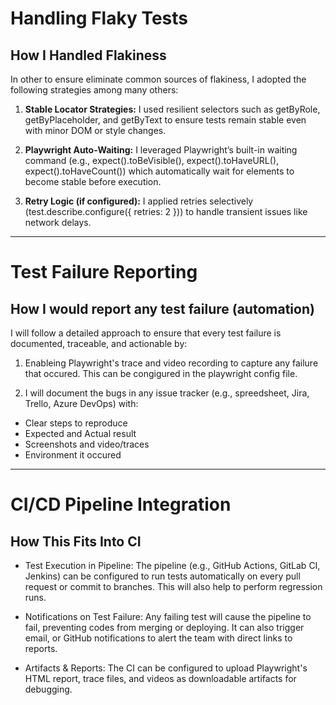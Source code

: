 # Handling Flaky Tests
## How I Handled Flakiness

In other to ensure eliminate common sources of flakiness, I adopted the following strategies among many others:

1. **Stable Locator Strategies:** I used resilient selectors such as getByRole, getByPlaceholder, and getByText to ensure tests remain stable even with minor DOM or style changes.

2. **Playwright Auto-Waiting:** I leveraged Playwright’s built-in waiting command (e.g., expect().toBeVisible(), expect().toHaveURL(), expect().toHaveCount()) which automatically wait for elements to become stable before execution.

3. **Retry Logic (if configured):** I applied retries selectively (test.describe.configure({ retries: 2 })) to handle transient issues like network delays.

---
# Test Failure Reporting
## How I would report any test failure (automation)

I will follow a detailed approach to ensure that every test failure is documented, traceable, and actionable by:

1. Enableing Playwright's trace and video recording to capture any failure that occured. This can be congigured in the playwright config file. 

2. I will document the bugs in any issue tracker (e.g., spreedsheet, Jira, Trello, Azure DevOps) with:

- Clear steps to reproduce
- Expected and Actual result
- Screenshots and video/traces
- Environment it occured

---
# CI/CD Pipeline Integration
## How This Fits Into CI

- Test Execution in Pipeline: The pipeline (e.g., GitHub Actions, GitLab CI, Jenkins) can be configured to run tests automatically on every pull request or commit to branches. This will also help to perform regression runs.

- Notifications on Test Failure: Any failing test will cause the pipeline to fail, preventing codes from merging or deploying. It can also trigger email, or GitHub notifications to alert the team with direct links to reports.

- Artifacts & Reports: The CI can be configured to upload Playwright's HTML report, trace files, and videos as downloadable artifacts for debugging.
